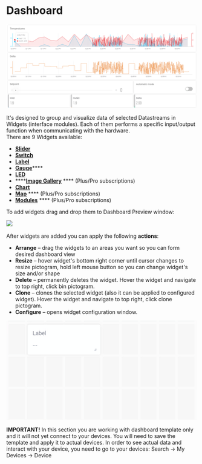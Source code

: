 # Dashboard

![](../../../.gitbook/assets/dashboard.png)

It's designed to group and visualize data of selected Datastreams in Widgets (interface modules). Each of them performs a specific input/output function when communicating with the hardware.\
There are 9 Widgets available:

* [**Slider**](../../widgets-console/slider.md)
* [**Switch**](../../widgets-console/switch.md)
* [**Label**](../../widgets-console/label.md)
* [**Gauge**](../../widgets-console/gauge.md)****
* ****[**LED**](../../widgets-console/led.md)****
* ****[**Image Gallery**](../../widgets-console/image-gallery.md) **** (Plus/Pro subscriptions)
* [**Chart**](../../widgets-console/chart.md)
* [**Map**](../../widgets-console/map.md) **** (Plus/Pro subscriptions)
* [**Modules**](../../widgets-console/modules.md) **** (Plus/Pro subscriptions)

To add widgets drag and drop them to Dashboard Preview window:

![](../../../.gitbook/assets/cpt2105241705-1793x897.gif)

After widgets are added you can apply the following **actions**:

* **Arrange** – drag the widgets to an areas you want so you can form desired dashboard view
* **Resize** – hover widget's bottom right corner until cursor changes to resize pictogram, hold left mouse button so you can change widget's size and/or shape
* **Delete** – permanently deletes the widget. Hover the widget and navigate to top right, click bin pictogram.
* **Clone** – clones the selected widget (also it can be applied to configured widget). Hover the widget and navigate to top right, click clone pictogram.
* **Configure** – opens widget configuration window.&#x20;

![](../../../.gitbook/assets/cpt2105241707-610x318.gif)

**IMPORTANT!** In this section you are working with dashboard template only and it will not yet connect to your devices. You will need to save the template and apply it to actual devices. In order to see actual data and interact with your device, you need to go to your devices: Search -> My Devices -> Device
